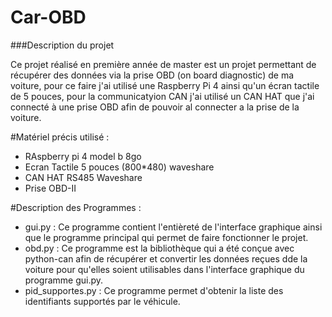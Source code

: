 # Car-OBD

###Description du projet

Ce projet réalisé en première année de master est un projet permettant de récupérer des données via la prise OBD (on board diagnostic) de ma voiture, pour ce faire j'ai utilisé une Raspberry Pi 4 ainsi qu'un écran tactile de 5 pouces, pour la communicatyion CAN j'ai utilisé un CAN HAT que j'ai connecté à une prise OBD afin de pouvoir al connecter a la prise de la voiture.

#Matériel précis utilisé :
- RAspberry pi 4 model b 8go
- Ecran Tactile 5 pouces (800*480) waveshare
- CAN HAT RS485 Waveshare
- Prise OBD-II

#Description des Programmes :
- gui.py : Ce programme contient l'entièreté de l'interface graphique ainsi que le programme principal qui permet de faire fonctionner le projet.
- obd.py : Ce programme est la bibliothèque qui a été conçue avec python-can afin de récupérer et convertir les données reçues dde la voiture pour qu'elles soient utilisables dans l'interface graphique du programme gui.py.
- pid_supportes.py : Ce programme permet d'obtenir la liste des identifiants supportés par le véhicule.
